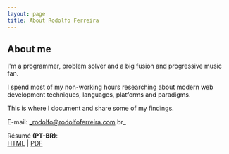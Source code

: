```yaml
---
layout: page
title: About Rodolfo Ferreira
---
```

## About me

I'm a programmer, problem solver and a big fusion and progressive music fan.

I spend most of my non-working hours researching about modern web development techniques, languages, platforms and paradigms.

This is where I document and share some of my findings.

E-mail: _rodolfo@rodolfoferreira.com.br_  

Résumé **(PT-BR)**:  
[HTML](/curriculum.html) | [PDF](/uploads/Curriculo-RodolfoFerreira.pdf)